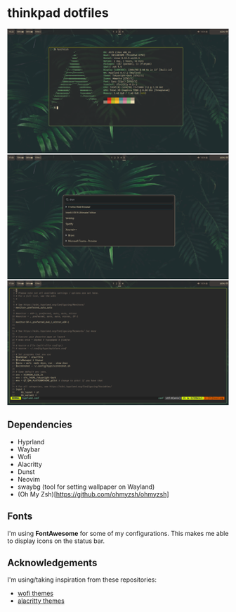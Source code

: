 # thinkpad dotfiles
![](./screenshots/1741285358.png)
![](./screenshots/1741277115.png)
![](./screenshots/1741277076.png)

## Dependencies
- Hyprland
- Waybar
- Wofi
- Alacritty
- Dunst
- Neovim
- swaybg (tool for setting wallpaper on Wayland)
- (Oh My Zsh)[https://github.com/ohmyzsh/ohmyzsh]

## Fonts
I'm using **FontAwesome** for some of my configurations. This makes me able to display icons on the status bar.

## Acknowledgements
I'm using/taking inspiration from these repositories:
- [wofi themes](https://github.com/joao-vitor-sr/wofi-themes-collection)
- [alacritty themes](https://github.com/alacritty/alacritty-theme)
